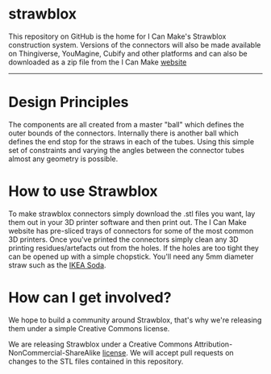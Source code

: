 # strawblox
This repository on GitHub is the home for I Can Make's Strawblox construction system. Versions of the connectors will also be made available on Thingiverse, YouMagine, Cubify and other platforms and can also be downloaded as a zip file from the I Can Make [website](http://www.icanmakehq.com/strawblox)

- - -

# Design Principles

The components are all created from a master "ball" which defines the outer bounds of the connectors. Internally there is another ball which defines the end stop for the straws in each of the tubes. Using this simple set of constraints and varying the angles between the connector tubes almost any geometry is possible.

# How to use Strawblox

To make strawblox connectors simply download the .stl files you want, lay them out in your 3D printer software and then print out. The I Can Make website has pre-sliced trays of connectors for some of the most common 3D printers. Once you've printed the connectors simply clean any 3D printing residues/artefacts out from the holes. If the holes are too tight they can be opened up with a simple chopstick. You'll need any 5mm diameter straw such as the [IKEA Soda](http://www.ikea.com/gb/en/catalog/products/30236233/). 

# How can I get involved?

We hope to build a community around Strawblox, that's why we're releasing them under a simple Creative Commons license. 

We are releasing Strawblox under a Creative Commons Attribution-NonCommercial-ShareAlike [license](https://creativecommons.org/licenses/by-nc-sa/3.0/). We will accept pull requests on changes to the STL files contained in this repository.
